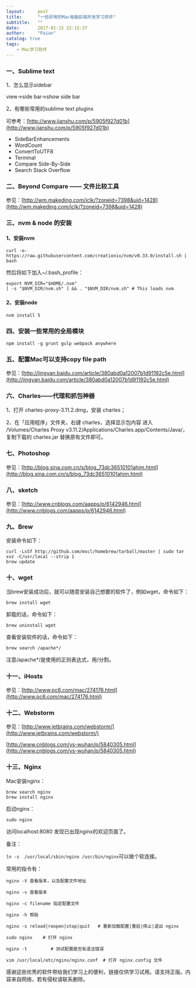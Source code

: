 ```yaml
---
layout:     post
title:      "一些好用的Mac电脑前端开发学习软件"
subtitle:   ""
date:       2017-01-15 22:15:37
author:     "Paian"
catalog: true
tags:
    - Mac学习软件
---
```


### 一、Sublime text

1、怎么显示sidebar

view->side bar->show side bar

2、有哪些常用的sublime text plugins

可参考：[http://www.jianshu.com/p/5905f927d01b](http://www.jianshu.com/p/5905f927d01b)

- SideBarEnhancements
- WordCount
- ConvertToUTF8
- Terminal
- Compare Side-By-Side
- Search Stack Overflow

### 二、Beyond Compare —— 文件比较工具

参见：[http://wm.makeding.com/iclk/?zoneid=7398&uid=1428](http://wm.makeding.com/iclk/?zoneid=7398&uid=1428)

### 三、nvm & node 的安装

#### 1、安装nvm

```
curl -o- https://raw.githubusercontent.com/creationix/nvm/v0.33.0/install.sh | bash
```

然后将如下加入~/.bash_profile：

```
export NVM_DIR="$HOME/.nvm"
[ -s "$NVM_DIR/nvm.sh" ] && . "$NVM_DIR/nvm.sh" # This loads nvm
```

#### 2、安装node

```
nvm install 5
```

### 四、安装一些常用的全局模块

```
npm install -g grunt gulp webpack anywhere
```

### 五、配置Mac可以支持copy file path

参见：[http://jingyan.baidu.com/article/380abd0a12007b1d91192c5e.html](http://jingyan.baidu.com/article/380abd0a12007b1d91192c5e.html)

### 六、Charles——代理和抓包神器

1、打开 charles-proxy-3.11.2.dmg，安装 charles；

2、在「应用程序」文件夹，右键 charles，选择显示包内容 进入 /Volumes/Charles Proxy v3.11.2/Applications/Charles.app/Contents/Java/，复制下载的 charles.jar 替换原有文件即可。

### 七、Photoshop

参见：[http://blog.sina.com.cn/s/blog_73dc36510101ahim.html](http://blog.sina.com.cn/s/blog_73dc36510101ahim.html)

### 八、sketch

参见：[http://www.cnblogs.com/aapps/p/6142946.html](http://www.cnblogs.com/aapps/p/6142946.html)

### 九、Brew

安装命令如下：

```
curl -LsSf http://github.com/mxcl/homebrew/tarball/master | sudo tar xvz -C/usr/local --strip 1
brew update
```

### 十、wget

当brew安装成功后，就可以随意安装自己想要的软件了，例如wget，命令如下：

```
brew install wget
```

卸载的话，命令如下：

```
brew uninstall wget
```

查看安装软件的话，命令如下：

```
brew search /apache*/
```

注意/apache*/是使用的正则表达式，用/分割。

### 十一、iHosts

参见：[http://www.pc6.com/mac/274176.html](http://www.pc6.com/mac/274176.html)

### 十二、Webstorm

参见：[http://www.jetbrains.com/webstorm/](http://www.jetbrains.com/webstorm/)

[http://www.cnblogs.com/ys-wuhan/p/5840305.html](http://www.cnblogs.com/ys-wuhan/p/5840305.html)

### 十三、Nginx

Mac安装nginx：

```
brew search nginx
brew install nginx
```

启动nginx：

```
sudo nginx
```

访问localhost:8080 发现已出现nginx的欢迎页面了。

备注：

`ln -s  /usr/local/sbin/nginx /usr/bin/nginx`可以做个软连接。

常用的指令有：

```
nginx -V 查看版本，以及配置文件地址

nginx -v 查看版本

nginx -c filename 指定配置文件

nginx -h 帮助

nginx -s reload|reopen|stop|quit   # 重新加载配置|重启|停止|退出 nginx

sudo nginx    # 打开 nginx

nginx -t         # 测试配置是否有语法错误

vim /usr/local/etc/nginx/nginx.conf  # 打开 nginx.config 文件

```

感谢这些优秀的软件带给我们学习上的便利，链接仅供学习试用。请支持正版。内容来自网络，若有侵权请联系删除。
